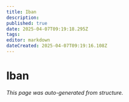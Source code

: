 ```yaml
---
title: Iban
description: 
published: true
date: 2025-04-07T09:19:18.295Z
tags: 
editor: markdown
dateCreated: 2025-04-07T09:19:16.108Z
---
```


# Iban

*This page was auto-generated from structure.*